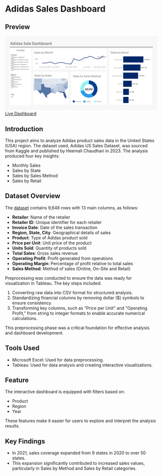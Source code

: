 # Adidas Sales Dashboard
## Preview

![Dashboard Preview](Image/Dashboard%204.png)
[Live Dashboard](https://public.tableau.com/app/profile/danendra.sajana/viz/AdidasSaleDashboard_17357788034040/Dashboard4)

## Introduction
This project aims to analyze Adidas product sales data in the United States (USA) region. The dataset used, Adidas US Sales Dataset, was sourced from Kaggle and published by Heemali Chaudhari in 2023. The analysis produced four key insights:
- Monthly Sales
- Sales by State
- Sales by Sales Method
- Sales by Retail
## Dataset Overview
The [dataset](https://www.kaggle.com/datasets/heemalichaudhari/adidas-sales-dataset)
 contains 9,648 rows with 13 main columns, as follows:
- **Retailer**: Name of the retailer
- **Retailer ID**: Unique identifier for each retailer
- **Invoice Date**: Date of the sales transaction
- **Region, State, City**: Geographical details of sales
- **Product**: Type of Adidas product sold
- **Price per Unit**: Unit price of the product
- **Units Sold**: Quantity of products sold
- **Total Sales**: Gross sales revenue
- **Operating Profit**: Profit generated from operations
- **Operating Margin**: Percentage of profit relative to total sales
- **Sales Method**: Method of sales (Online, On-Site and Retail)

Preprocessing was conducted to ensure the data was ready for visualization in Tableau. The key steps included:

1. Converting raw data into CSV format for structured analysis.
2. Standardizing financial columns by removing dollar ($) symbols to ensure consistency.
3. Transforming key columns, such as "Price per Unit" and "Operating Profit," from string to integer formats to enable accurate numerical calculations.

This preprocessing phase was a critical foundation for effective analysis and dashboard development.

## Tools Used
- Microsoft Excel: Used for data preprocessing.
- Tableau: Used for data analysis and creating interactive visualizations.

## Feature
The interactive dashboard is equipped with filters based on:
- Product
- Region
- Year

These features make it easier for users to explore and interpret the analysis results.

## Key Findings
- In 2021, sales coverage expanded from 9 states in 2020 to over 50 states.
- This expansion significantly contributed to increased sales values, particularly in Sales by Method and Sales by Retail categories.
